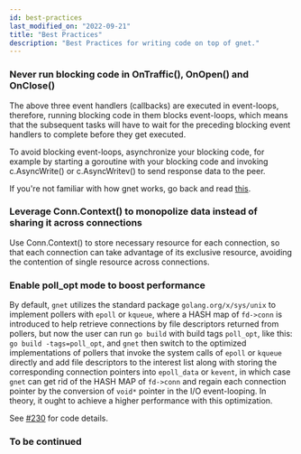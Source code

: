 ```yaml
---
id: best-practices
last_modified_on: "2022-09-21"
title: "Best Practices"
description: "Best Practices for writing code on top of gnet."
---
```


### Never run blocking code in OnTraffic(), OnOpen() and OnClose()

The above three event handlers (callbacks) are executed in event-loops, therefore, running blocking code in them blocks event-loops, which means that the subsequent tasks will have to wait for the preceding blocking event handlers to complete before they get executed. 

To avoid blocking event-loops, asynchronize your blocking code, for example by starting a goroutine with your blocking code and invoking c.AsyncWrite() or c.AsyncWritev() to send response data to the peer.

If you're not familiar with how gnet works, go back and read [this](https://gnet.host/docs/about/overview/#networking-model-of-multiple-threadsgoroutines).

### Leverage Conn.Context() to monopolize data instead of sharing it across connections

Use Conn.Context() to store necessary resource for each connection, so that each connection can take advantage of its exclusive resource, avoiding the contention of single resource across connections.

### Enable poll_opt mode to boost performance

By default, `gnet` utilizes the standard package `golang.org/x/sys/unix` to implement pollers with `epoll` or `kqueue`, where a HASH map of `fd->conn` is introduced to help retrieve connections by file descriptors returned from pollers, but now the user can run `go build` with build tags `poll_opt`, like this: `go build -tags=poll_opt`, and `gnet` then switch to the optimized implementations of pollers that invoke the system calls of `epoll` or `kqueue` directly and add file descriptors to the interest list along with storing the corresponding connection pointers into `epoll_data` or `kevent`, in which case `gnet` can get rid of the HASH MAP of `fd->conn` and regain each connection pointer by the conversion of `void*` pointer in the I/O event-looping. In theory, it ought to achieve a higher performance with this optimization. 

See [#230](https://github.com/panjf2000/gnet/pull/230) for code details.

### To be continued
